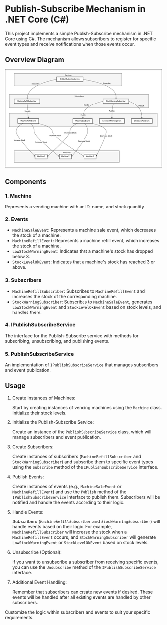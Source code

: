 ﻿# Publish-Subscribe Mechanism in .NET Core (C#)

This project implements a simple Publish-Subscribe mechanism in .NET Core using C#. The mechanism allows subscribers to register for specific event types and receive notifications when those events occur.

## Overview Diagram
![alt text](Machine.png)

## Components

### 1. Machine
Represents a vending machine with an ID, name, and stock quantity.

### 2. Events
- `MachineSaleEvent`: Represents a machine sale event, which decreases the stock of a machine.
- `MachineRefillEvent`: Represents a machine refill event, which increases the stock of a machine.
- `LowStockWarningEvent`: Indicates that a machine's stock has dropped below 3.
- `StockLevelOkEvent`: Indicates that a machine's stock has reached 3 or above.

### 3. Subscribers
- `MachineRefillSubscriber`: Subscribes to `MachineRefillEvent` and increases the stock of the corresponding machine.
- `StockWarningSubscriber`: Subscribes to `MachineSaleEvent`, generates `LowStockWarningEvent` and `StockLevelOkEvent` based on stock levels, and handles them.

### 4. IPublishSubscribeService
The interface for the Publish-Subscribe service with methods for subscribing, unsubscribing, and publishing events.

### 5. PublishSubscribeService
An implementation of `IPublishSubscribeService` that manages subscribers and event publication.

## Usage

1. Create Instances of Machines:

   Start by creating instances of vending machines using the `Machine` class. Initialize their stock levels.

2. Initialize the Publish-Subscribe Service:

   Create an instance of the `PublishSubscribeService` class, which will manage subscribers and event publication.

3. Create Subscribers:

   Create instances of subscribers (`MachineRefillSubscriber` and `StockWarningSubscriber`) and subscribe them to specific event types using the `Subscribe` method of the `IPublishSubscribeService` interface.

4. Publish Events:

   Create instances of events (e.g., `MachineSaleEvent` or `MachineRefillEvent`) and use the `Publish` method of the `IPublishSubscribeService` interface to publish them. Subscribers will be notified and handle the events according to their logic.

5. Handle Events:

   Subscribers (`MachineRefillSubscriber` and `StockWarningSubscriber`) will handle events based on their logic. For example, `MachineRefillSubscriber` will increase the stock when a `MachineRefillEvent` occurs, and `StockWarningSubscriber` will generate `LowStockWarningEvent` or `StockLevelOkEvent` based on stock levels.

6. Unsubscribe (Optional):

   If you want to unsubscribe a subscriber from receiving specific events, you can use the `Unsubscribe` method of the `IPublishSubscribeService` interface.

7. Additional Event Handling:

   Remember that subscribers can create new events if desired. These events will be handled after all existing events are handled by other subscribers.

Customize the logic within subscribers and events to suit your specific requirements.

